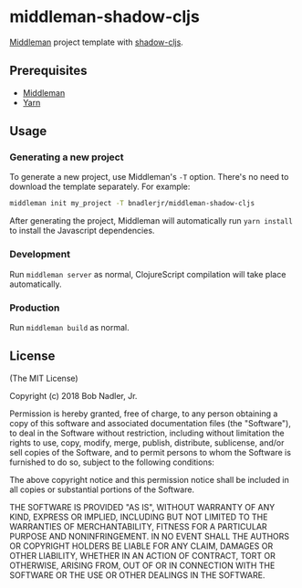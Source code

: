 # middleman-shadow-cljs
[Middleman](http://middlemanapp.com/) project template with [shadow-cljs](http://shadow-cljs.org/).

## Prerequisites
* [Middleman](https://middlemanapp.com/)
* [Yarn](https://yarnpkg.com)

## Usage
### Generating a new project
To generate a new project, use Middleman's `-T` option. There's no need to download the template separately. For example:

```bash
middleman init my_project -T bnadlerjr/middleman-shadow-cljs
```

After generating the project, Middleman will automatically run `yarn install` to install the Javascript dependencies.

### Development
Run `middleman server` as normal, ClojureScript compilation will take place automatically.

### Production
Run `middleman build` as normal.

## License
(The MIT License)

Copyright (c) 2018 Bob Nadler, Jr.

Permission is hereby granted, free of charge, to any person obtaining a copy of this software and associated documentation files (the "Software"), to deal in the Software without restriction, including without limitation the rights to use, copy, modify, merge, publish, distribute, sublicense, and/or sell copies of the Software, and to permit persons to whom the Software is furnished to do so, subject to the following conditions:

The above copyright notice and this permission notice shall be included in all copies or substantial portions of the Software.

THE SOFTWARE IS PROVIDED "AS IS", WITHOUT WARRANTY OF ANY KIND, EXPRESS OR IMPLIED, INCLUDING BUT NOT LIMITED TO THE WARRANTIES OF MERCHANTABILITY, FITNESS FOR A PARTICULAR PURPOSE AND NONINFRINGEMENT. IN NO EVENT SHALL THE AUTHORS OR COPYRIGHT HOLDERS BE LIABLE FOR ANY CLAIM, DAMAGES OR OTHER LIABILITY, WHETHER IN AN ACTION OF CONTRACT, TORT OR OTHERWISE, ARISING FROM, OUT OF OR IN CONNECTION WITH THE SOFTWARE OR THE USE OR OTHER DEALINGS IN THE SOFTWARE.
